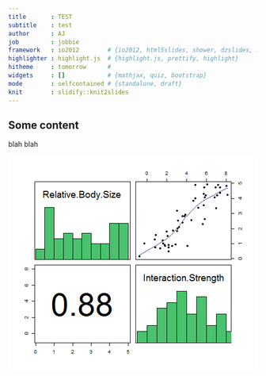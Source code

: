 ```yaml
---
title       : TEST
subtitle    : test
author      : AJ
job         : jobbie
framework   : io2012        # {io2012, html5slides, shower, dzslides, ...}
highlighter : highlight.js  # {highlight.js, prettify, highlight}
hitheme     : tomorrow      # 
widgets     : []            # {mathjax, quiz, bootstrap}
mode        : selfcontained # {standalone, draft}
knit        : slidify::knit2slides
---
```




## Some content
blah blah



![plot of chunk unnamed-chunk-2](assets/fig/unnamed-chunk-2-1.png) 
